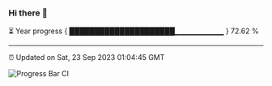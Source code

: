 ### Hi there 👋

⏳ Year progress { █████████████████████▁▁▁▁▁▁▁▁▁ } 72.62 %

---

⏰ Updated on Sat, 23 Sep 2023 01:04:45 GMT

![Progress Bar CI](https://github.com/liununu/liununu/workflows/Progress%20Bar%20CI/badge.svg)
